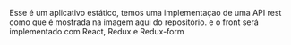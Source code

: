 Esse é um aplicativo estático, temos uma implementaçao de uma API rest como que é mostrada na imagem aqui do repositório.
e o front será implementado com React, Redux e Redux-form 
